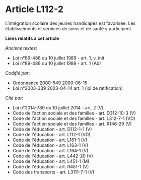 # Article L112-2

L'intégration scolaire des jeunes handicapés est favorisée. Les établissements et services de soins et de santé y
participent.

**Liens relatifs à cet article**

_Anciens textes_:

  - Loi n°89-486 du 10 juillet 1989 - art. 1, v. init.
  - Loi n°89-486 du 10 juillet 1989 - art. 1 (Ab)

_Codifié par_:

  - Ordonnance 2000-549 2000-06-15
  - Loi n°2003-339 2003-04-14 art. 1 (loi de ratification)

_Cité par_:

  - Loi n°2014-789 du 10 juillet 2014 - art. 2 (V)
  - Code de l'action sociale et des familles - art. D312-10-3 (V)
  - Code de l'action sociale et des familles - art. L312-7-1 (VD)
  - Code de l'action sociale et des familles - art. R146-29 (V)
  - Code de l'éducation - art. D112-1-1 (V)
  - Code de l'éducation - art. L112-1 (VD)
  - Code de l'éducation - art. L161-1 (V)
  - Code de l'éducation - art. L163-1 (V)
  - Code de l'éducation - art. L164-1 (V)
  - Code de l'éducation - art. L442-20 (V)
  - Code de l'éducation - art. L451-1 (M)
  - Code de l'éducation - art. R451-1 (V)
  - Code des transports - art. L3111-7-1 (V)
